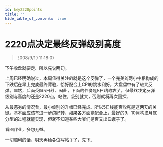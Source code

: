 ```yaml
---
id: key2220points 
title: ''
hide_table_of_contents: true
---
```


# 2220点决定最终反弹级别高度

> 2008/9/10 11:18:07

<div style={{color: '#336600', fontWeight: 'bold', fontSize: '18px'}}>

下午收盘就要走。所以先说两句。

 

上周已经明确说过，本周值得关注的就是这个反弹了，一个完美的两小中枢构成的下跌后在早上完成最终背驰，恰好配合上CPI的跳水利好，大盘盘中有了较大反弹。显然，后面受阻5日线，因此，下面的任务是5日线的攻关。但最终决定反弹级别与高度的还是2220点，站住，级别就大，否则就将再次回探。

 

从最恶劣的情况看，最小级别的升幅已经完成，所以5日线能否攻克是这两天的关键。基本面应该有进一步的好转，如果各方面能配合上，最好的9、10月构成月底分型的过程就能实现，但就不知道某些大爷们是否又出妖蛾子了。

 

看图作业，多想无益。

 

一切顺利的话，明天再给各位写帖子了，先下。

</div>